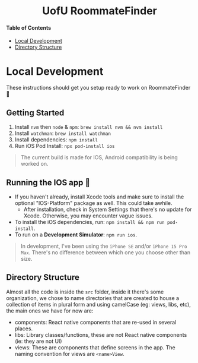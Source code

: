 <div align="center">
  <h1> 
    UofU RoommateFinder
  </h1>
</div>

#### Table of Contents

- [Local Development](#local-development)
- [Directory Structure](#directory-structure)

# Local Development

These instructions should get you setup ready to work on RoommateFinder 🚀

## Getting Started

1. Install `nvm` then `node` & `npm`: `brew install nvm && nvm install`
2. Install `watchman`: `brew install watchman`
3. Install dependencies: `npm install`
4. Run iOS Pod Install: `npx pod-install ios`

> The current build is made for IOS, Android compatibility is being worked on.

## Running the IOS app 📱

- If you haven't already, install Xcode tools and make sure to install the optional "IOS-Platform" package as well. This could take awhile.
  - After installation, check in System Settings that there's no update for Xcode. Otherwise, you may encounter vague issues.
- To install the iOS dependencies, run: `npm install && npm run pod-install`.
- To run on a **Development Simulator**: `npm run ios`.

> In development, I've been using the `iPhone SE` and/or `iPhone 15 Pro Max`. There's no difference between which one you choose other than size.

## Directory Structure

Almost all the code is inside the `src` folder, inside it there's some organization, we chose to name directories that are created to house a collection of items in plural form and using camelCase (eg: views, libs, etc), the main ones we have for now are:

* components: React native components that are re-used in several places.
* libs: Library classes/functions, these are not React native components (ie: they are not UI)
* views: These are components that define screens in the app. The naming convention for views are `<name>View`.






